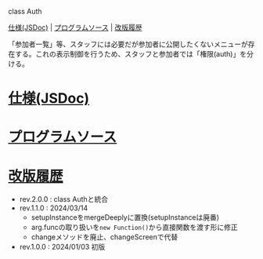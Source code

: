 <style>
/*::標準CSS::$lib/CSS/1.3.0/core.css::*/
</style>
<p class="title"><a name="Auth_top">class Auth</a></p>

[仕様(JSDoc)](#jsdoc) | [プログラムソース](#program_source) | [改版履歴](#revision_history)

「参加者一覧」等、スタッフには必要だが参加者に公開したくないメニューが存在する。これの表示制御を行うため、スタッフと参加者では「権限(auth)」を分ける。

<!--::authClient/authServerとBurgerMenuの連携::$doc/cooperation.md::-->
<!--::SPAにおける表示制御::$doc/displayControl.md::-->
<!--::フォルダ構成::$doc/folder.md::-->
<!--::Authクラス処理概要::$doc/overview.md::-->

 

# <a name="jsdoc" href="#Auth_top">仕様(JSDoc)</a>

<!--::$tmp/jsdoc.md::-->

# <a name="program_source" href="#Auth_top">プログラムソース</a>

<!--::$tmp/source.md::-->

# <a name="revision_history" href="#Auth_top">改版履歴</a>

- rev.2.0.0 : class Authと統合
- rev.1.1.0 : 2024/03/14
  - setupInstanceをmergeDeeplyに置換(setupInstanceは廃番)
  - arg.funcの取り扱いを`new Function()`から直接関数を渡す形に修正
  - changeメソッドを廃止、changeScreenで代替
- rev.1.0.0 : 2024/01/03 初版